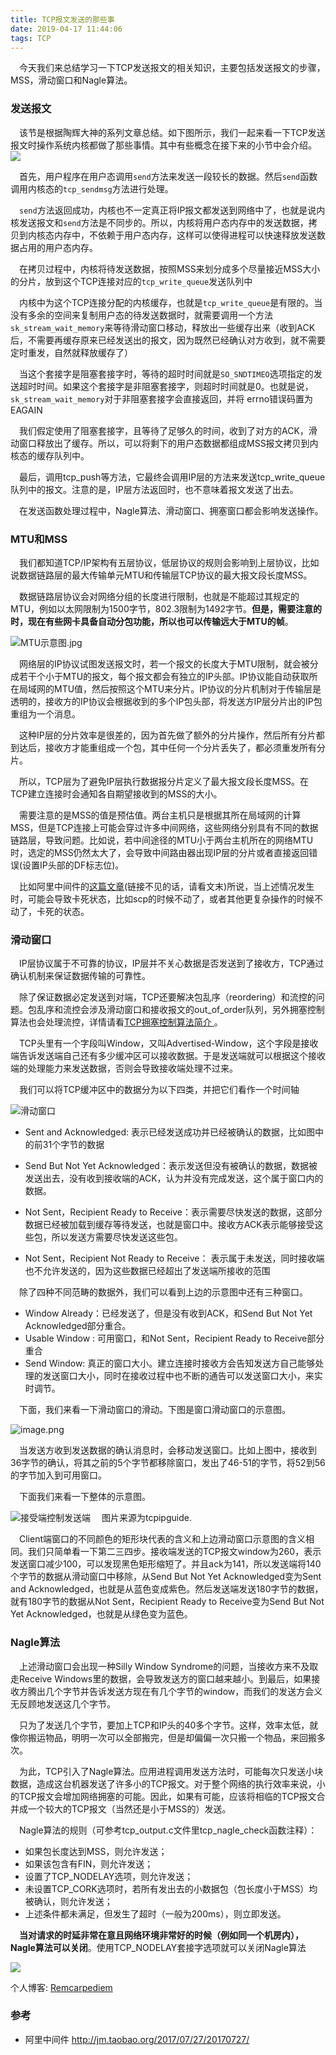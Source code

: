 ```yaml
---
title: TCP报文发送的那些事
date: 2019-04-17 11:44:06
tags: TCP
---
```

&emsp;今天我们来总结学习一下TCP发送报文的相关知识，主要包括发送报文的步骤，MSS，滑动窗口和Nagle算法。

### 发送报文

&emsp;该节是根据陶辉大神的系列文章总结。如下图所示，我们一起来看一下TCP发送报文时操作系统内核都做了那些事情。其中有些概念在接下来的小节中会介绍。
![](https://upload-images.jianshu.io/upload_images/623378-abc6a2862b36d9f8.jpg?imageMogr2/auto-orient/strip%7CimageView2/2/w/1240)

&emsp;首先，用户程序在用户态调用`send`方法来发送一段较长的数据。然后`send`函数调用内核态的`tcp_sendmsg`方法进行处理。

&emsp;`send`方法返回成功，内核也不一定真正将IP报文都发送到网络中了，也就是说内核发送报文和`send`方法是不同步的。所以，内核将用户态内存中的发送数据，拷贝到内核态内存中，不依赖于用户态内存，这样可以使得进程可以快速释放发送数据占用的用户态内存。

&emsp;在拷贝过程中，内核将待发送数据，按照MSS来划分成多个尽量接近MSS大小的分片，放到这个TCP连接对应的`tcp_write_queue`发送队列中

&emsp;内核中为这个TCP连接分配的内核缓存，也就是`tcp_write_queue`是有限的。当没有多余的空间来复制用户态的待发送数据时，就需要调用一个方法`sk_stream_wait_memory`来等待滑动窗口移动，释放出一些缓存出来（收到ACK后，不需要再缓存原来已经发送出的报文，因为既然已经确认对方收到，就不需要定时重发，自然就释放缓存了）

&emsp;当这个套接字是阻塞套接字时，等待的超时时间就是`SO_SNDTIMEO`选项指定的发送超时时间。如果这个套接字是非阻塞套接字，则超时时间就是0。也就是说，`sk_stream_wait_memory`对于非阻塞套接字会直接返回，并将 errno错误码置为EAGAIN

&emsp;我们假定使用了阻塞套接字，且等待了足够久的时间，收到了对方的ACK，滑动窗口释放出了缓存。所以，可以将剩下的用户态数据都组成MSS报文拷贝到内核态的缓存队列中。

&emsp;最后，调用tcp_push等方法，它最终会调用IP层的方法来发送tcp_write_queue队列中的报文。注意的是，IP层方法返回时，也不意味着报文发送了出去。

&emsp;在发送函数处理过程中，Nagle算法、滑动窗口、拥塞窗口都会影响发送操作。

### MTU和MSS

&emsp;我们都知道TCP/IP架构有五层协议，低层协议的规则会影响到上层协议，比如说数据链路层的最大传输单元MTU和传输层TCP协议的最大报文段长度MSS。


&emsp;数据链路层协议会对网络分组的长度进行限制，也就是不能超过其规定的MTU，例如以太网限制为1500字节，802.3限制为1492字节。**但是，需要注意的时，现在有些网卡具备自动分包功能，所以也可以传输远大于MTU的帧**。

![MTU示意图.jpg](https://upload-images.jianshu.io/upload_images/623378-fbd04adb120e3147.jpg?imageMogr2/auto-orient/strip%7CimageView2/2/w/1240)

&emsp;网络层的IP协议试图发送报文时，若一个报文的长度大于MTU限制，就会被分成若干个小于MTU的报文，每个报文都会有独立的IP头部。IP协议能自动获取所在局域网的MTU值，然后按照这个MTU来分片。IP协议的分片机制对于传输层是透明的，接收方的IP协议会根据收到的多个IP包头部，将发送方IP层分片出的IP包重组为一个消息。

&emsp;这种IP层的分片效率是很差的，因为首先做了额外的分片操作，然后所有分片都到达后，接收方才能重组成一个包，其中任何一个分片丢失了，都必须重发所有分片。

&emsp;所以，TCP层为了避免IP层执行数据报分片定义了最大报文段长度MSS。在TCP建立连接时会通知各自期望接收到的MSS的大小。

&emsp;需要注意的是MSS的值是预估值。两台主机只是根据其所在局域网的计算MSS，但是TCP连接上可能会穿过许多中间网络，这些网络分别具有不同的数据链路层，导致问题。比如说，若中间途径的MTU小于两台主机所在的网络MTU时，选定的MSS仍然太大了，会导致中间路由器出现IP层的分片或者直接返回错误(设置IP头部的DF标志位)。

&emsp;比如阿里中间件的[这篇文章](http://jm.taobao.org/2017/07/27/20170727/)(链接不见的话，请看文末)所说，当上述情况发生时，可能会导致卡死状态，比如scp的时候不动了，或者其他更复杂操作的时候不动了，卡死的状态。


### 滑动窗口

&emsp;IP层协议属于不可靠的协议，IP层并不关心数据是否发送到了接收方，TCP通过确认机制来保证数据传输的可靠性。

&emsp;除了保证数据必定发送到对端，TCP还要解决包乱序（reordering）和流控的问题。包乱序和流控会涉及滑动窗口和接收报文的out_of_order队列，另外拥塞控制算法也会处理流控，详情请看[TCP拥塞控制算法简介
](https://mp.weixin.qq.com/s?__biz=MzU2MDYwMDMzNQ==&mid=2247483756&idx=1&sn=99c27d03f77989ac6dc9de05d2d1c4df&chksm=fc04c50ccb734c1a77a3cc8839f297914a9f65d33529c801867575208c57035544aa5f06a4de&token=1868391263&lang=zh_CN#rd)。

&emsp;TCP头里有一个字段叫Window，又叫Advertised-Window，这个字段是接收端告诉发送端自己还有多少缓冲区可以接收数据。于是发送端就可以根据这个接收端的处理能力来发送数据，否则会导致接收端处理不过来。


&emsp;我们可以将TCP缓冲区中的数据分为以下四类，并把它们看作一个时间轴

![滑动窗口](https://upload-images.jianshu.io/upload_images/623378-eec3479aa2a291d5.png?imageMogr2/auto-orient/strip%7CimageView2/2/w/1240)

- Sent and Acknowledged: 表示已经发送成功并已经被确认的数据，比如图中的前31个字节的数据

- Send But Not Yet Acknowledged：表示发送但没有被确认的数据，数据被发送出去，没有收到接收端的ACK，认为并没有完成发送，这个属于窗口内的数据。

- Not Sent，Recipient Ready to Receive：表示需要尽快发送的数据，这部分数据已经被加载到缓存等待发送，也就是窗口中。接收方ACK表示能够接受这些包，所以发送方需要尽快发送这些包。

- Not Sent，Recipient Not Ready to Receive： 表示属于未发送，同时接收端也不允许发送的，因为这些数据已经超出了发送端所接收的范围

&emsp;除了四种不同范畴的数据外，我们可以看到上边的示意图中还有三种窗口。

- Window Already：已经发送了，但是没有收到ACK，和Send But Not Yet Acknowledged部分重合。
- Usable Window :  可用窗口，和Not Sent，Recipient Ready to Receive部分重合
- Send Window:  真正的窗口大小。建立连接时接收方会告知发送方自己能够处理的发送窗口大小，同时在接收过程中也不断的通告可以发送窗口大小，来实时调节。


&emsp;下面，我们来看一下滑动窗口的滑动。下图是窗口滑动窗口的示意图。

![image.png](https://upload-images.jianshu.io/upload_images/623378-33ecc45748af436f.png?imageMogr2/auto-orient/strip%7CimageView2/2/w/1240)

&emsp;当发送方收到发送数据的确认消息时，会移动发送窗口。比如上图中，接收到36字节的确认，将其之前的5个字节都移除窗口，发出了46-51的字节，将52到56的字节加入到可用窗口。

&emsp;下面我们来看一下整体的示意图。

![接受端控制发送端](https://upload-images.jianshu.io/upload_images/623378-576a32c139b88eaf.png?imageMogr2/auto-orient/strip%7CimageView2/2/w/1240)
&emsp;图片来源为tcpipguide.

&emsp;Client端窗口的不同颜色的矩形块代表的含义和上边滑动窗口示意图的含义相同。我们只简单看一下第二三四步。接收端发送的TCP报文window为260，表示发送窗口减少100，可以发现黑色矩形缩短了。并且ack为141，所以发送端将140个字节的数据从滑动窗口中移除，从Send But Not Yet Acknowledged变为Sent and Acknowledged，也就是从蓝色变成紫色。然后发送端发送180字节的数据，就有180字节的数据从Not Sent，Recipient Ready to Receive变为Send But Not Yet Acknowledged，也就是从绿色变为蓝色。


### Nagle算法
&emsp;上述滑动窗口会出现一种Silly Window Syndrome的问题，当接收方来不及取走Receive Windows里的数据，会导致发送方的窗口越来越小。到最后，如果接收方腾出几个字节并告诉发送方现在有几个字节的window，而我们的发送方会义无反顾地发送这几个字节。

&emsp;只为了发送几个字节，要加上TCP和IP头的40多个字节。这样，效率太低，就像你搬运物品，明明一次可以全部搬完，但是却偏偏一次只搬一个物品，来回搬多次。

&emsp;为此，TCP引入了Nagle算法。应用进程调用发送方法时，可能每次只发送小块数据，造成这台机器发送了许多小的TCP报文。对于整个网络的执行效率来说，小的TCP报文会增加网络拥塞的可能。因此，如果有可能，应该将相临的TCP报文合并成一个较大的TCP报文（当然还是小于MSS的）发送。

&emsp;Nagle算法的规则（可参考tcp_output.c文件里tcp_nagle_check函数注释）：
- 如果包长度达到MSS，则允许发送；
- 如果该包含有FIN，则允许发送；
- 设置了TCP_NODELAY选项，则允许发送；
- 未设置TCP_CORK选项时，若所有发出去的小数据包（包长度小于MSS）均被确认，则允许发送；
- 上述条件都未满足，但发生了超时（一般为200ms），则立即发送。

&emsp;**当对请求的时延非常在意且网络环境非常好的时候（例如同一个机房内），Nagle算法可以关闭**。使用TCP_NODELAY套接字选项就可以关闭Nagle算法


![](https://upload-images.jianshu.io/upload_images/623378-7d960275042f309d.jpg?imageMogr2/auto-orient/strip%7CimageView2/2/w/1240)

个人博客: [Remcarpediem](http://remcarpediem.net/2019/03/09/TCP-IP%E7%9A%84%E5%BA%95%E5%B1%82%E9%98%9F%E5%88%97/)

### 参考

- 阿里中间件 http://jm.taobao.org/2017/07/27/20170727/

